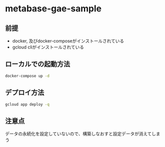 # metabase-gae-sample

## 前提

- docker, 及びdocker-composeがインストールされている
- gcloud cliがインストールされている

## ローカルでの起動方法

```sh
docker-compose up -d
```

## デプロイ方法

```sh
gcloud app deploy -q
```

## 注意点

データの永続化を設定していないので、構築しなおすと設定データが消えてしまう
